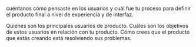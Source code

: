 cuéntanos cómo pensaste en los usuarios y cuál fue tu proceso para definir el producto final a nivel de experiencia y de interfaz.

Quiénes son los principales usuarios de producto.
Cuáles son los objetivos de estos usuarios en relación con tu producto.
Cómo crees que el producto que estás creando está resolviendo sus problemas.
